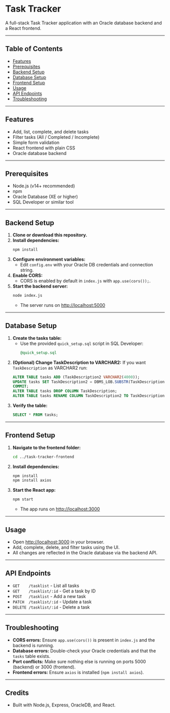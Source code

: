 # Task Tracker

A full-stack Task Tracker application with an Oracle database backend and a React frontend.

---

## Table of Contents
- [Features](#features)
- [Prerequisites](#prerequisites)
- [Backend Setup](#backend-setup)
- [Database Setup](#database-setup)
- [Frontend Setup](#frontend-setup)
- [Usage](#usage)
- [API Endpoints](#api-endpoints)
- [Troubleshooting](#troubleshooting)

---

## Features
- Add, list, complete, and delete tasks
- Filter tasks (All / Completed / Incomplete)
- Simple form validation
- React frontend with plain CSS
- Oracle database backend

---

## Prerequisites
- Node.js (v14+ recommended)
- npm
- Oracle Database (XE or higher)
- SQL Developer or similar tool

---

## Backend Setup

1. **Clone or download this repository.**
2. **Install dependencies:**
   ```bash
   npm install
   ```
3. **Configure environment variables:**
   - Edit `config.env` with your Oracle DB credentials and connection string.
4. **Enable CORS:**
   - CORS is enabled by default in `index.js` with `app.use(cors());`.
5. **Start the backend server:**
   ```bash
   node index.js
   ```
   - The server runs on [http://localhost:5000](http://localhost:5000)

---

## Database Setup

1. **Create the tasks table:**
   - Use the provided `quick_setup.sql` script in SQL Developer:
     ```sql
     @quick_setup.sql
     ```
2. **(Optional) Change TaskDescription to VARCHAR2:**
   If you want `TaskDescription` as VARCHAR2  run:
   ```sql
   ALTER TABLE tasks ADD (TaskDescription2 VARCHAR2(4000));
   UPDATE tasks SET TaskDescription2 = DBMS_LOB.SUBSTR(TaskDescription, 4000, 1);
   COMMIT;
   ALTER TABLE tasks DROP COLUMN TaskDescription;
   ALTER TABLE tasks RENAME COLUMN TaskDescription2 TO TaskDescription;
   ```
3. **Verify the table:**
   ```sql
   SELECT * FROM tasks;
   ```

---

## Frontend Setup

1. **Navigate to the frontend folder:**
   ```bash
   cd ../task-tracker-frontend
   ```
2. **Install dependencies:**
   ```bash
   npm install
   npm install axios
   ```
3. **Start the React app:**
   ```bash
   npm start
   ```
   - The app runs on [http://localhost:3000](http://localhost:3000)

---

## Usage
- Open [http://localhost:3000](http://localhost:3000) in your browser.
- Add, complete, delete, and filter tasks using the UI.
- All changes are reflected in the Oracle database via the backend API.

---

## API Endpoints

- `GET    /tasklist`           - List all tasks
- `GET    /tasklist/:id`       - Get a task by ID
- `POST   /tasklist`           - Add a new task
- `PATCH  /tasklist/:id`       - Update a task
- `DELETE /tasklist/:id`       - Delete a task

---

## Troubleshooting

- **CORS errors:** Ensure `app.use(cors())` is present in `index.js` and the backend is running.
- **Database errors:** Double-check your Oracle credentials and that the `tasks` table exists.
- **Port conflicts:** Make sure nothing else is running on ports 5000 (backend) or 3000 (frontend).
- **Frontend errors:** Ensure `axios` is installed (`npm install axios`).

---

## Credits
- Built with Node.js, Express, OracleDB, and React. 